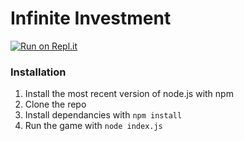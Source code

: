 # Infinite Investment
[![Run on Repl.it](https://repl.it/badge/github/OpenSauce04/InfinitySpree)](https://replit.com/@OpenSauce04/InfinitySpree)

### Installation
1. Install the most recent version of node.js with npm
2. Clone the repo
3. Install dependancies with `npm install`
4. Run the game with `node index.js`
